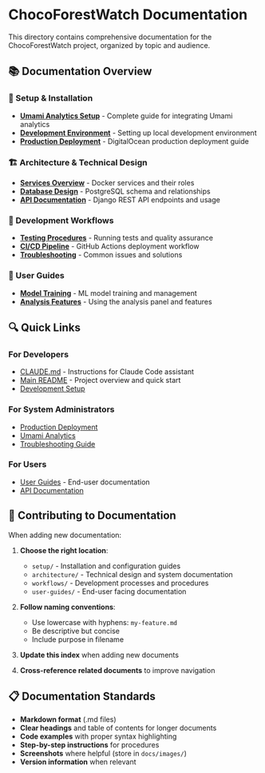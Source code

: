 # ChocoForestWatch Documentation

This directory contains comprehensive documentation for the ChocoForestWatch project, organized by topic and audience.

## 📚 Documentation Overview

### 🚀 Setup & Installation
- **[Umami Analytics Setup](setup/umami-analytics.md)** - Complete guide for integrating Umami analytics
- **[Development Environment](setup/development.md)** - Setting up local development environment
- **[Production Deployment](setup/deployment.md)** - DigitalOcean production deployment guide

### 🏗️ Architecture & Technical Design
- **[Services Overview](architecture/services.md)** - Docker services and their roles
- **[Database Design](architecture/database.md)** - PostgreSQL schema and relationships
- **[API Documentation](architecture/api.md)** - Django REST API endpoints and usage

### 🔄 Development Workflows
- **[Testing Procedures](workflows/testing.md)** - Running tests and quality assurance
- **[CI/CD Pipeline](workflows/ci-cd.md)** - GitHub Actions deployment workflow
- **[Troubleshooting](workflows/troubleshooting.md)** - Common issues and solutions

### 👥 User Guides
- **[Model Training](user-guides/training-models.md)** - ML model training and management
- **[Analysis Features](user-guides/analysis-features.md)** - Using the analysis panel and features

## 🔍 Quick Links

### For Developers
- [CLAUDE.md](../CLAUDE.md) - Instructions for Claude Code assistant
- [Main README](../README.md) - Project overview and quick start
- [Development Setup](setup/development.md)

### For System Administrators
- [Production Deployment](setup/deployment.md)
- [Umami Analytics](setup/umami-analytics.md)
- [Troubleshooting Guide](workflows/troubleshooting.md)

### For Users
- [User Guides](user-guides/) - End-user documentation
- [API Documentation](architecture/api.md)

## 📝 Contributing to Documentation

When adding new documentation:

1. **Choose the right location**:
   - `setup/` - Installation and configuration guides
   - `architecture/` - Technical design and system documentation
   - `workflows/` - Development processes and procedures
   - `user-guides/` - End-user facing documentation

2. **Follow naming conventions**:
   - Use lowercase with hyphens: `my-feature.md`
   - Be descriptive but concise
   - Include purpose in filename

3. **Update this index** when adding new documents

4. **Cross-reference related documents** to improve navigation

## 📋 Documentation Standards

- **Markdown format** (.md files)
- **Clear headings** and table of contents for longer documents
- **Code examples** with proper syntax highlighting
- **Step-by-step instructions** for procedures
- **Screenshots** where helpful (store in `docs/images/`)
- **Version information** when relevant

